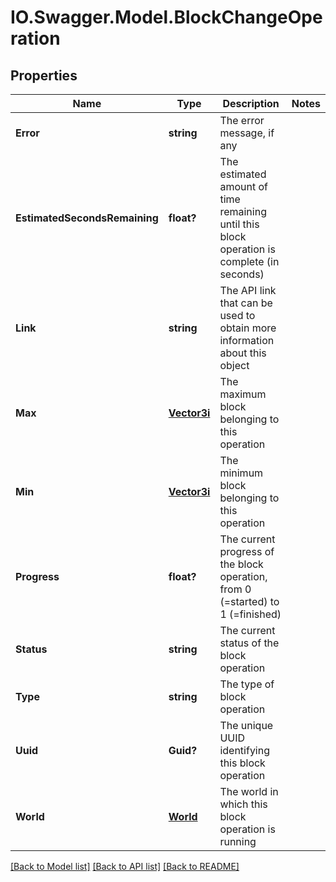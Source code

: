 # IO.Swagger.Model.BlockChangeOperation
## Properties

Name | Type | Description | Notes
------------ | ------------- | ------------- | -------------
**Error** | **string** | The error message, if any | 
**EstimatedSecondsRemaining** | **float?** | The estimated amount of time remaining until this block operation is complete (in seconds) | 
**Link** | **string** | The API link that can be used to obtain more information about this object | 
**Max** | [**Vector3i**](Vector3i.md) | The maximum block belonging to this operation | 
**Min** | [**Vector3i**](Vector3i.md) | The minimum block belonging to this operation | 
**Progress** | **float?** | The current progress of the block operation, from 0 (&#x3D;started) to 1 (&#x3D;finished) | 
**Status** | **string** | The current status of the block operation | 
**Type** | **string** | The type of block operation | 
**Uuid** | **Guid?** | The unique UUID identifying this block operation | 
**World** | [**World**](World.md) | The world in which this block operation is running | 

[[Back to Model list]](../README.md#documentation-for-models) [[Back to API list]](../README.md#documentation-for-api-endpoints) [[Back to README]](../README.md)

